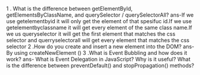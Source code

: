 1 . What is the difference between getElementById, getElementsByClassName, and querySelector / querySelectorAll?
ans-If we use getelementbyid it will only get the element of that spesifuc id.If we use getelementbyclassname it will get every element of the same class name.If we us queryselector it will get the first element that matches the css selector and querryselectorall will get every element that matches the css selector
2 .How do you create and insert a new element into the DOM?
ans-By using createNewElement ()
3 .What is Event Bubbling and how does it work?
ans-
What is Event Delegation in JavaScript? Why is it useful?
What is the difference between preventDefault() and stopPropagation() methods?
